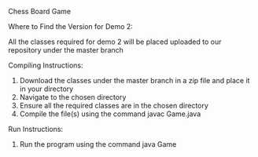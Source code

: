 Chess Board Game

Where to Find the Version for Demo 2:

All the classes required for demo 2 will be placed uploaded to our repository under the master branch

Compiling Instructions:
1. Download the classes under the master branch in a zip file and place it in your directory
2. Navigate to the chosen directory
3. Ensure all the required classes are in the chosen directory
4. Compile the file(s) using the command javac Game.java

Run Instructions:
1. Run the program using the command java Game 
